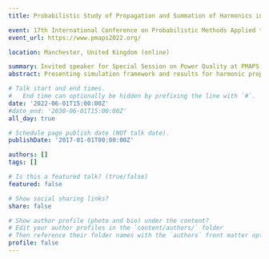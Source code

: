 ```yaml
---
title: Probabilistic Study of Propagation and Summation of Harmonics in Transmission Systems

event: 17th International Conference on Probabilistic Methods Applied to Power Systems (PMAPS)
event_url: https://www.pmaps2022.org/

location: Manchester, United Kingdom (online)

summary: Invited speaker for Special Session on Power Quality at PMAPS
abstract: Presenting simulation framework and results for harmonic propagation within transmissions systems.

# Talk start and end times.
#   End time can optionally be hidden by prefixing the line with `#`.
date: '2022-06-01T15:00:00Z'
#date_end: '2030-06-01T15:00:00Z'
all_day: true

# Schedule page publish date (NOT talk date).
publishDate: '2017-01-01T00:00:00Z'

authors: []
tags: []

# Is this a featured talk? (true/false)
featured: false

# Show social sharing links?
share: false

# Show author profile (photo and bio) under the content?
# Edit your author profiles in the `content/authors/` folder
# Then reference their folder names with the `authors` front matter option above
profile: false
---
```


